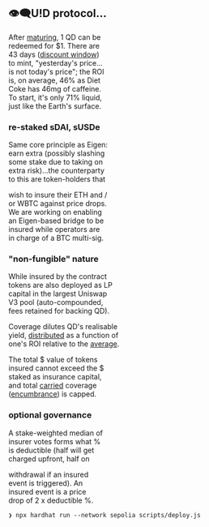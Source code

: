 
## 👁‍🗨U!D protocol...

After [maturing](https://www.investopedia.com/terms/z/zero-couponbond.asp), 1 QD can be   
redeemed for $1. There are  
43 days ([discount window]((https://bit.ly/3q4tShS)))  
to mint, "yesterday's price...  
is not today's price"; the ROI  
is, on average, 46%  as Diet  
Coke has 46mg of caffeine.  
To start, it's only 71% liquid,  
just like the Earth's surface.  

### re-staked sDAI, sUSDe

Same core principle as Eigen:  
earn extra (possibly slashing  
some stake due to taking on  
extra risk)...the counterparty  
to this are token-holders that  

wish to insure their ETH and /   
or WBTC against price drops.  
We are working on enabling   
an Eigen-based bridge to be  
insured while operators are  
in charge of a BTC multi-sig.

### "non-fungible" nature  

While insured by the contract  
tokens are also deployed as LP  
capital in the largest Uniswap  
V3 pool (auto-compounded,  
fees retained for backing QD).  

Coverage dilutes QD's realisable  
yield, [distributed](https://www.youtube.com/clip/UgkxOMAUJfrx-_ABwnargyEURpPygXEXJ_d9) as a function of  
one's ROI relative to the [average](https://github.com/QuidLabs/QD/blob/main/contracts/MOulinette.sol#L412).

The total $ value of tokens  
insured cannot exceed the $  
staked as insurance capital,  
and total [carried](https://en.wikipedia.org/wiki/Cost_of_carry) coverage  
([encumbrance](https://x.com/lex_node/status/1747292264701862026)) is capped.  

### optional governance

A stake-weighted median of  
insurer votes forms what %  
is deductible (half will get  
charged upfront, half on  

withdrawal if an insured  
event is triggered). An  
insured event is a price  
drop of 2 x deductible %.  

`❯ npx hardhat run --network sepolia scripts/deploy.js`